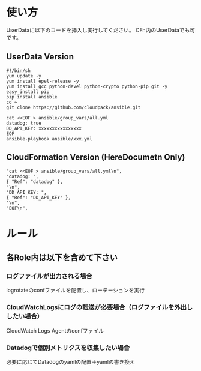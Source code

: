 # 使い方
UserDataに以下のコードを挿入し実行してください。
CFn内のUserDataでも可です。

## UserData Version
    #!/bin/sh
    yum update -y
    yum install epel-release -y
    yum install gcc python-devel python-crypto python-pip git -y
    easy_install pip
    pip install ansible
    cd ~
    git clone https://github.com/cloudpack/ansible.git

    cat <<EOF > ansible/group_vars/all.yml
    datadog: true
    DD_API_KEY: xxxxxxxxxxxxxxxx
    EOF
    ansible-playbook ansible/xxx.yml

## CloudFormation Version (HereDocumetn Only)
    "cat <<EOF > ansible/group_vars/all.yml\n",
    "datadog: ",
    { "Ref": "datadog" },
    "\n",
    "DD_API_KEY: ",
    { "Ref": "DD_API_KEY" },
    "\n",
    "EOF\n",

# ルール
## 各Role内は以下を含めて下さい
### ログファイルが出力される場合
logrotateのconfファイルを配置し、ローテーションを実行
### CloudWatchLogsにログの転送が必要場合（ログファイルを外出ししたい場合）
CloudWatch Logs Agentのconfファイル 
### Datadogで個別メトリクスを収集したい場合
必要に応じてDatadogのyamlの配置＋yamlの書き換え
